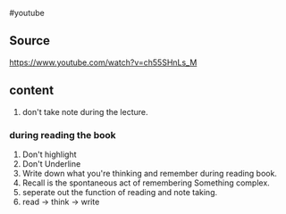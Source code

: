 #youtube

## Source
https://www.youtube.com/watch?v=ch55SHnLs_M

## content
1. don't take note during the lecture.
### during reading the book
1. Don't highlight
2. Don't Underline
3.  Write down what you're thinking and remember during reading book.
4.  Recall is the spontaneous act of remembering Something complex.
5. seperate out the function of reading and note taking.
6. read -> think -> write